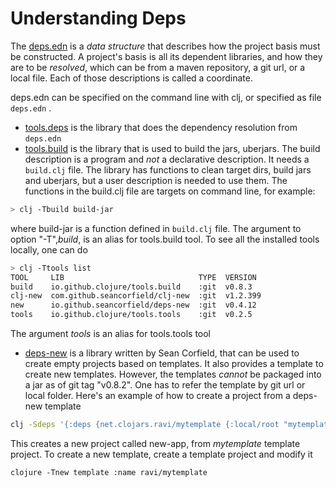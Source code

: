 # Understanding Deps

The <ins>deps.edn</ins> is a *data structure* that describes how the project basis must be constructed. A project's basis is all its dependent libraries, and how they are to be *resolved*, which can be from a maven repository, a git url, or a local file. Each of those descriptions is called a coordinate.

deps.edn can be specified on the command line with clj, or specified as file `deps.edn` . 
- <ins>tools.deps</ins> is the library that does the dependency resolution from `deps.edn`
- <ins>tools.build</ins> is the library that is used to build the jars, uberjars. The build description is a program and *not* a declarative description. It needs a `build.clj` file. The library has functions to clean target dirs, build jars and uberjars, but a user description is needed to use them. The functions in the build.clj file are targets on command line, for example:

```bash
> clj -Tbuild build-jar
```
where build-jar is a function defined in `build.clj` file. The argument to option "-T",*build*, is an alias for tools.build tool. To see all the installed tools locally, one can do
```bash
> clj -Ttools list
TOOL     LIB                              TYPE  VERSION
build    io.github.clojure/tools.build    :git  v0.8.3
clj-new  com.github.seancorfield/clj-new  :git  v1.2.399
new      io.github.seancorfield/deps-new  :git  v0.4.12
tools    io.github.clojure/tools.tools    :git  v0.2.5
```
The argument *tools* is an alias for tools.tools tool


- <ins>deps-new</ins> is a library written by Sean Corfield, that can be used to create empty projects based on templates. It also provides a template to create new templates. However, the templates *cannot* be packaged into a jar as of git tag "v0.8.2". One has to refer the template by git url or local folder. Here's an example of how to create a project from a deps-new template 

``` bash
clj -Sdeps '{:deps {net.clojars.ravi/mytemplate {:local/root "mytemplate"}}}' -Tnew create :template ravi/mytemplate :name ravi/new-app
```

This creates a new project called new-app, from *mytemplate* template project. To create a new template, create a template project and modify it

```
clojure -Tnew template :name ravi/mytemplate
```
